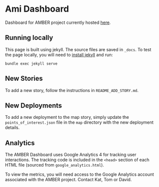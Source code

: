 # Ami Dashboard

Dashboard for AMBER project currently hosted [here](https://ami-system.github.io/amber-dashboard/).

## Running locally

This page is built using jekyll. The source files are saved in `_docs`. To test the page locally, you will need to [install jekyll](https://jekyllrb.com/docs/installation/) and run:

```
bundle exec jekyll serve
```

## New Stories

To add a new story, follow the instructions in `README_ADD_STORY.md`.

## New Deployments

To add a new deployment to the map story, simply update the `points_of_interest.json` file in the `map` directory with the new deployment details.


## Analytics

The AMBER Dashboard uses Google Analytics 4 for tracking user interactions. The tracking code is included in the `<head>` section of each HTML file (sourced from `google_analytics.html`).

To view the metrics, you will need access to the Google Analytics account associated with the AMBER project. Contact Kat, Tom or David.

